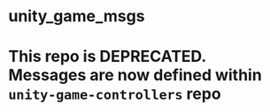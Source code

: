 # unity\_game\_msgs

# This repo is DEPRECATED. Messages are now defined within `unity-game-controllers` repo
